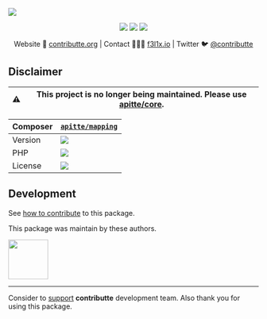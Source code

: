 ![](https://heatbadger.vercel.app/github/readme/contributte/apitte-mapping/?deprecated=1)

<p align=center>
    <a href="https://bit.ly/ctteg"><img src="https://badgen.net/badge/support/gitter/cyan"></a>
    <a href="https://bit.ly/cttfo"><img src="https://badgen.net/badge/support/forum/yellow"></a>
    <a href="https://contributte.org/partners.html"><img src="https://badgen.net/badge/sponsor/donations/F96854"></a>
</p>

<p align=center>
    Website 🚀 <a href="https://contributte.org">contributte.org</a> | Contact 👨🏻‍💻 <a href="https://f3l1x.io">f3l1x.io</a> | Twitter 🐦 <a href="https://twitter.com/contributte">@contributte</a>
</p>

## Disclaimer

| :warning: | This project is no longer being maintained. Please use [apitte/core](https://github.com/apitte/core).
|---|---|

| Composer | [`apitte/mapping`](https://packagist.org/packages/apitte/mapping) |
|---| --- |
| Version | ![](https://badgen.net/packagist/v/apitte/mapping) |
| PHP | ![](https://badgen.net/packagist/php/apitte/mapping) |
| License | ![](https://badgen.net/github/license/apitte/mapping) |

## Development

See [how to contribute](https://contributte.org/contributing.html) to this package.

This package was maintain by these authors.

<a href="https://github.com/f3l1x">
  <img width="80" height="80" src="https://avatars2.githubusercontent.com/u/538058?v=3&s=80">
</a>

-----

Consider to [support](https://contributte.org/partners.html) **contributte** development team.
Also thank you for using this package.
